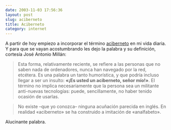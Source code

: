 ```yaml
---
date: 2003-11-03 17:56:36
layout: post
slug: aciberneto
title: Aciberneto
category: internet
---
```


A partir de hoy empiezo a incorporar el término [aciberneto](http://jamillan.com/v_descont2.htm#aciberneto) en mi vida diaria. Y para que se vayan acostumbrando les dejo la palabra y su definición, cortesía José Antonio Millán:

> Esta forma, relativamente reciente, se refiere a las personas que no saben nada de ordenadores, nunca han navegado por la red, etcétera. Es una palabra un tanto humorística, y que podría incluso llegar a ser un insulto: **«¡Es usted un aciberneto, señor mío!»**. El término no implica necesariamente que la persona sea un militante anti-nuevas tecnologías: puede, sencillamente, no haber tenido ocasión de usarlas.

> No existe –que yo conozca– ninguna acuñación parecida en inglés. En realidad «aciberneto» se ha construido a imitación de «analfabeto».

Alucinante palabra.
